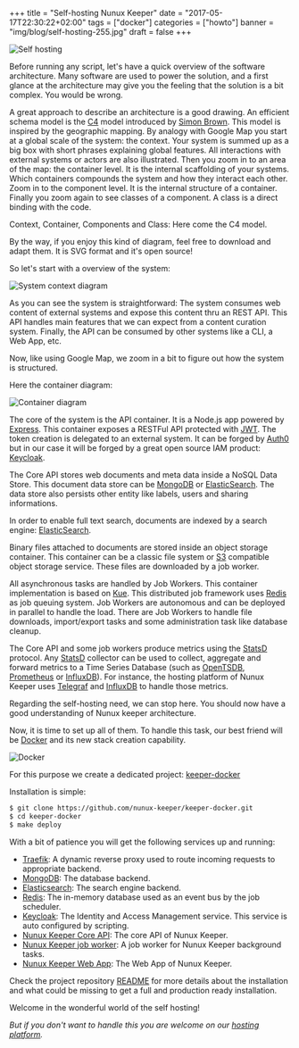 +++
title = "Self-hosting Nunux Keeper"
date = "2017-05-17T22:30:22+02:00"
tags = ["docker"]
categories = ["howto"]
banner = "img/blog/self-hosting-255.jpg"
draft = false
+++

![Self hosting][self-hosting]

Before running any script, let's have a quick overview of the software
architecture.
Many software are used to power the solution, and a first glance at the
architecture may give you the feeling that the solution is a bit complex.
You would be wrong.

A great approach to describe an architecture is a good drawing.
An efficient schema model is the [C4][c4] model introduced by
[Simon Brown][@simonbrown]. This model is inspired by the geographic mapping.
By analogy with Google Map you start at a global scale of the system: the
context. Your system is summed up as a big box with short phrases explaining
global features. All interactions with external systems or actors are also
illustrated.
Then you zoom in to an area of the map: the container level.
It is the internal scaffolding of your systems.
Which containers compounds the system and how they interact each other.
Zoom in to the component level. It is the internal structure of a container.
Finally you zoom again to see classes of a component. A class is a direct
binding with the code.

Context, Container, Components and Class: Here come the C4 model.

By the way, if you enjoy this kind of diagram, feel free to download and adapt
them. It is SVG format and it's open source!

So let's start with a overview of the system:

![System context diagram][context-diagram]

As you can see the system is straightforward:
The system consumes web content of external systems and expose this content thru
an REST API. This API handles main features that we can expect from a content
curation system. Finally, the API can be consumed by other systems like a CLI,
a Web App, etc.

Now, like using Google Map, we zoom in a bit to figure out how the system is
structured.

Here the container diagram:

![Container diagram][container-diagram]

The core of the system is the API container. It is a Node.js app powered by
[Express][express]. This container exposes a RESTFul API protected with
[JWT][jwt].
The token creation is delegated to an external system. It can be forged by
[Auth0][auth0] but in our case it will be forged by a great open source IAM
product: [Keycloak][keycloak].

The Core API stores web documents and meta data inside a NoSQL Data Store. This
document data store can be [MongoDB][mongodb] or [ElasticSearch][elasticsearch].
The data store also persists other entity like labels, users and sharing
informations.

In order to enable full text search, documents are indexed by a search engine:
[ElasticSearch][elasticsearch].

Binary files attached to documents are stored inside an object storage
container. This container can be a classic file system or [S3][s3] compatible
object storage service. These files are downloaded by a job worker.

All asynchronous tasks are handled by Job Workers. This container implementation
is based on [Kue][kue].
This distributed job framework uses [Redis][redis] as job queuing system.
Job Workers are autonomous and can be deployed in parallel to handle the load.
There are Job Workers to handle file downloads, import/export tasks and some
administration task like database cleanup.

The Core API and some job workers produce metrics using the [StatsD][statsd]
protocol.
Any [StatsD][statsd] collector can be used to collect, aggregate and forward
metrics to a Time Series Database (such as [OpenTSDB][opentsdb],
[Prometheus][prometheus] or [InfluxDB][influxdb]).
For instance, the hosting platform of Nunux Keeper uses [Telegraf][telegraf]
and [InfluxDB][influxdb] to handle those metrics.

Regarding the self-hosting need, we can stop here. 
You should now have a good understanding of Nunux keeper architecture.

Now, it is time to set up all of them. To handle this task, our best friend will
be [Docker][docker] and its new stack creation capability.

![Docker][docker-logo]

For this purpose we create a dedicated project: [keeper-docker][keeper-docker]

Installation is simple:

```bash
$ git clone https://github.com/nunux-keeper/keeper-docker.git
$ cd keeper-docker
$ make deploy
```

With a bit of patience you will get the following services up and running:

- [Traefik][traefik]: A dynamic reverse proxy used to route incoming requests to
  appropriate backend.
- [MongoDB][mongodb]: The database backend.
- [Elasticsearch][elasticsearch]: The search engine backend.
- [Redis][redis]: The in-memory database used as an event bus by the job
  scheduler.
- [Keycloak][keycloak]: The Identity and Access Management service. This service
  is auto configured by scripting.
- [Nunux Keeper Core API][nunux-keeper-core-api]: The core API of Nunux Keeper.
- [Nunux Keeper job worker][nunux-keeper-job-worker]: A job worker for Nunux
  Keeper background tasks.
- [Nunux Keeper Web App][nunux-keeper-web-app]: The Web App of Nunux Keeper.

Check the project repository [README][keeper-docker-readme] for more details
about the installation and what could be missing to get a full and production
ready installation.

Welcome in the wonderful world of the self hosting!

*But if you don't want to handle this you are welcome on our [hosting
platform][keeper-app].*


[c4]: http://static.codingthearchitecture.com/c4.pdf
[@simonbrown]: https://twitter.com/simonbrown
[keeper-docker]: https://github.com/nunux-keeper/keeper-docker
[keeper-docker-readme]: https://github.com/nunux-keeper/keeper-docker/blob/master/README.md
[keeper-app]: https://app.nunux.org
[self-hosting]: /img/blog/self-hosting.jpg "Self hosting"
[docker-logo]: /img/blog/docker-logo.png "Docker Logo"
[context-diagram]: /img/blog/keeper-ctx-diag.svg "Keeper context diagram"
[container-diagram]: /img/blog/keeper-ctn-diag.svg "Keeper container diagram"

[express]: http://expressjs.com
[jwt]: https://jwt.io/introduction/
[auth0]: https://auth0.com/
[keycloak]: http://www.keycloak.org/
[s3]: https://aws.amazon.com/s3/
[kue]: http://automattic.github.io/kue/
[traefik]: https://traefik.io/
[keycloak]: http://www.keycloak.org
[mongodb]: https://www.mongodb.com
[elasticsearch]: https://www.elastic.co
[redis]: http://redis.io/
[statsd]: https://github.com/b/statsd_spec
[s3]: https://aws.amazon.com/s3
[influxdb]: https://www.influxdata.com/
[opentsdb]: http://opentsdb.net/
[prometheus]: https://prometheus.io
[telegraf]: https://www.influxdata.com/telegraf/
[docker]: https://www.docker.com/

[nunux-keeper-core-api]: https://github.com/nunux-keeper/keeper-core-api
[nunux-keeper-job-worker]:https://github.com/nunux-keeper/keeper-core-api/tree/master/src/job
[nunux-keeper-web-app]: https://github.com/nunux-keeper/keeper-web-app
[nunux-keeper-web-portal]:https://github.com/nunux-keeper/nunux-keeper.github.io
